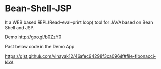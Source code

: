# Bean-Shell-JSP

It a WEB based REPL(Read–eval–print loop) tool for JAVA based on Bean Shell and JSP.

Demo http://goo.gl/b0ZzY0

Past below code in the Demo App

https://gist.github.com/vinayak12/46afec94298f3ca096df#file-fibonacci-java

